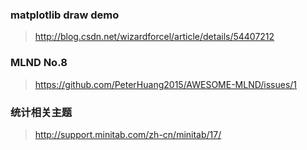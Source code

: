 ### matplotlib draw demo
> http://blog.csdn.net/wizardforcel/article/details/54407212

### MLND No.8
> https://github.com/PeterHuang2015/AWESOME-MLND/issues/1

### 统计相关主题
> http://support.minitab.com/zh-cn/minitab/17/
